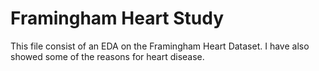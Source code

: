 # Framingham Heart Study
 
This file consist of an EDA on the Framingham Heart Dataset.
I have also showed some of the reasons for heart disease. 
